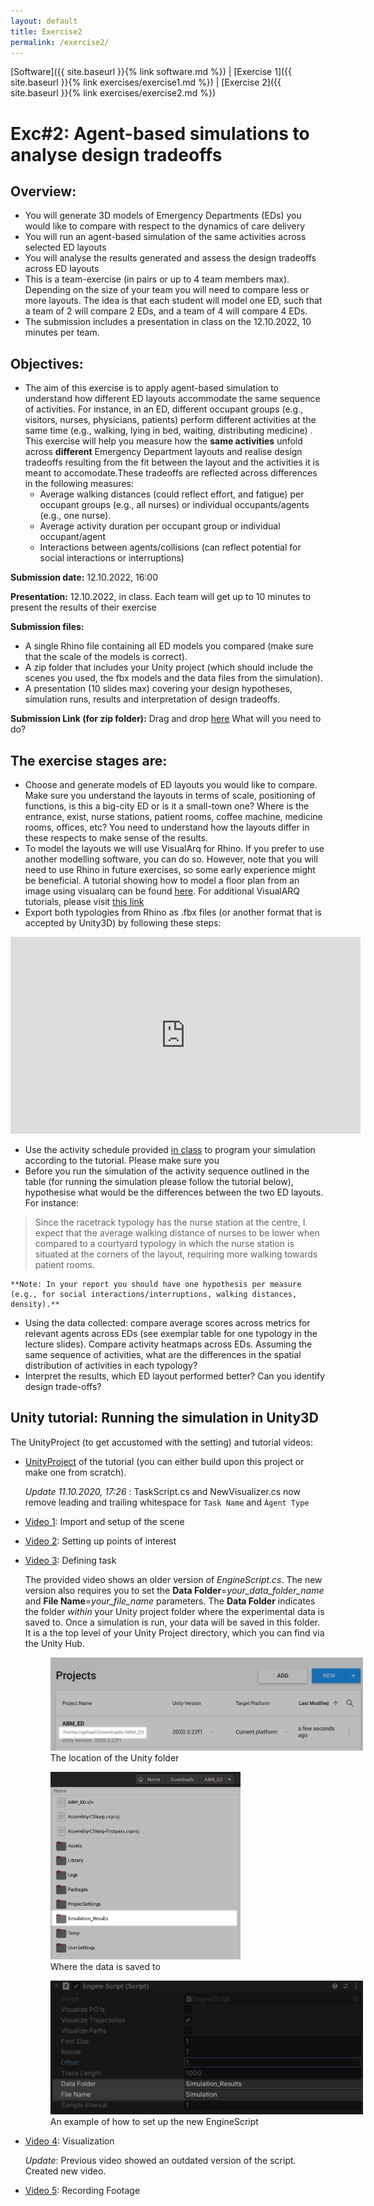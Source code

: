 ```yaml
---
layout: default
title: Exercise2
permalink: /exercise2/
---
```


[Software]({{ site.baseurl }}{% link software.md %}) | [Exercise 1]({{ site.baseurl }}{% link exercises/exercise1.md %}) | [Exercise 2]({{ site.baseurl }}{% link exercises/exercise2.md %})

# Exc#2: Agent-based simulations to analyse design tradeoffs

## Overview:
- You will generate 3D models of Emergency Departments (EDs) you would like to compare with respect to the dynamics of care delivery 
- You will run an agent-based simulation of the same activities across selected ED layouts
- You will analyse the results generated and assess the design tradeoffs across ED layouts
- This is a team-exercise (in pairs or up to 4 team members max). Depending on the size of your team you will need to compare less or more layouts. The idea is that each student will model one ED, such that a team of 2 will compare 2 EDs, and a team of 4 will compare 4 EDs.
- The submission includes a presentation in class on the 12.10.2022, 10 minutes per team.

## Objectives:
- The aim of this exercise is to apply agent-based simulation to understand how different ED layouts accommodate the same sequence of activities. For instance, in an ED, different occupant groups (e.g., visitors, nurses, physicians, patients)  perform different activities at the same time (e.g., walking, lying in bed, waiting, distributing medicine) . This exercise will help you measure how the **same activities** unfold across **different** Emergency Department layouts and realise design tradeoffs resulting from the fit between the layout and the activities it is meant to accomodate.These tradeoffs are reflected across differences in the following measures:
    - Average walking distances (could reflect effort, and fatigue) per occupant groups (e.g., all nurses) or individual occupants/agents (e.g., one nurse). 
    - Average activity duration per occupant group or individual occupant/agent
    - Interactions between agents/collisions (can reflect potential for social interactions or interruptions)

**Submission date:** 12.10.2022, 16:00

**Presentation:** 12.10.2022, in class. Each team will get up to 10 minutes to present the results of their exercise

**Submission files:**
- A single Rhino file containing all ED models you compared (make sure that the scale of the models is correct). 
- A zip folder that includes your Unity project (which should include the scenes you used, the fbx models and the data files from the simulation).
- A presentation (10 slides max) covering your design hypotheses, simulation runs, results and interpretation of design tradeoffs.

**Submission Link (for zip folder):** Drag and drop [here](https://polybox.ethz.ch/index.php/s/W8ZEiauxvYnv9IT) 
What will you need to do?

## The exercise stages are:
- Choose and generate models of ED layouts you would like to compare. Make sure you understand the layouts in terms of scale, positioning of functions, is this a big-city ED or is it a small-town one? Where is the entrance, exist, nurse stations, patient rooms, coffee machine, medicine rooms, offices, etc? You need to understand how the layouts differ in these respects to make sense of the results. 
- To model the layouts we will use VisualArq for Rhino. If you prefer to use another modelling software, you can do so. However, note that you will need to use Rhino in future exercises, so some early experience might be beneficial. A tutorial showing how to model a floor plan from an image using visualarq can be found [here](https://drive.google.com/file/d/1NVp7wVHzlMYqUnkfs7qSa9iyu5t3iO9D/view). For additional VisualARQ tutorials, please visit [this link](https://www.visualarq.com/learn/videos/)
- Export both typologies from Rhino as .fbx files (or another format that is accepted by Unity3D) by following these steps:
<iframe width="560" height="315" src="https://www.youtube.com/embed/XsIkjZUcI-U" title="YouTube video player" frameborder="0" allow="accelerometer; autoplay; clipboard-write; encrypted-media; gyroscope; picture-in-picture" allowfullscreen></iframe>

- Use the activity schedule provided [in class](https://docs.google.com/spreadsheets/d/1eSNupJELLTg8enOfSLfexkW3Xz9i4ACvlN7clGLABbo/edit?usp=sharing) to program your simulation according to the tutorial. Please make sure you 
- Before you run the simulation of the activity sequence outlined in the table (for running the simulation please follow the tutorial below), hypothesise what would be the differences between the two ED layouts. For instance:
>Since the racetrack typology has the nurse station at the centre, I expect that the average walking distance of nurses to be lower when compared to a courtyard typology in which the nurse station is situated at the corners of the layout, requiring more walking towards patient rooms.

    **Note: In your report you should have one hypothesis per measure (e.g., for social interactions/interruptions, walking distances, density).**
- Using the data collected: compare average scores across metrics for relevant agents across EDs (see exemplar table for one typology in the lecture slides). Compare activity heatmaps across EDs. Assuming the same sequence of activities, what are the differences in the spatial distribution of activities in each typology?
- Interpret the results, which ED layout performed better? Can you identify design trade-offs?

## Unity tutorial: Running the simulation in Unity3D
The UnityProject (to get accustomed with the setting) and tutorial videos:
- [UnityProject](https://polybox.ethz.ch/index.php/s/xT5jVl4cjD3IidW) of the tutorial (you can either build upon this project or make one from scratch).

    _Update 11.10.2020, 17:26_ : TaskScript.cs and NewVisualizer.cs now remove leading and trailing whitespace for ```Task Name``` and ``Àgent Type``
    
- [Video 1](https://polybox.ethz.ch/index.php/s/uMOz8s2afNEMUDO): Import and setup of the scene
- [Video 2](https://polybox.ethz.ch/index.php/s/dI1hflUU9iJ4j02): Setting up points of interest
- [Video 3](https://polybox.ethz.ch/index.php/s/7I2T8U6SWxjZmEm): Defining task

    The provided video shows an older version of _EngineScript.cs_. The new version also requires you to set the **Data Folder**=_your_data_folder_name_ and **File Name**=_your_file_name_ parameters. The **Data Folder** indicates the folder _within_ your Unity project folder where the experimental data is saved to. Once a simulation is run, your data will be saved in this folder. It is a the top level of your Unity Project directory, which you can find via the Unity Hub.

    <figure>
        <img src="/assets/images/exercise2/where.png" style="max-width: 500px;"
            alt="The location of the Unity folder" />
        <figcaption>The location of the Unity folder</figcaption>
    </figure>

    <figure>
        <img src="/assets/images/exercise2/unity_folder.png" style="max-height: 300px;"
            alt="Jekyll logo" />
        <figcaption>Where the data is saved to</figcaption>
    </figure>

    <figure>
        <img src="/assets/images/exercise2/engine_config.png" style="max-width: 500px;"
            alt="Jekyll logo" />
        <figcaption>An example of how to set up the new EngineScript</figcaption>
    </figure>
- [Video 4](https://polybox.ethz.ch/index.php/s/ubLAQQ0NZtmjwKy): Visualization

    _Update_: Previous video showed an outdated version of the script. Created new video.

- [Video 5](https://polybox.ethz.ch/index.php/s/kHqzedOnTPVJEz7): Recording Footage
